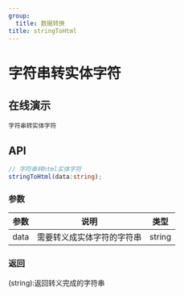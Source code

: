 ```yaml
---
group:
  title: 数据转换
title: stringToHtml
---
```


# 字符串转实体字符

## 在线演示

<code src="./transform/stringToHtml">字符串转实体字符</code>

## API

```typescript
// 字符串转html实体字符
stringToHtml(data:string);
```

### 参数

| 参数 | 说明                       | 类型   |
| ---- | -------------------------- | ------ |
| data | 需要转义成实体字符的字符串 | string |

### 返回

(string):返回转义完成的字符串
